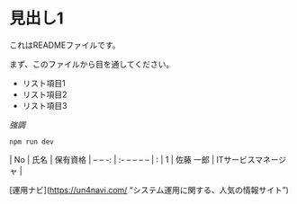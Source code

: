 # 見出し1  
これはREADMEファイルです。

まず、このファイルから目を通してください。  
* リスト項目1
* リスト項目2
* リスト項目3

*強調*  

`npm run dev`

| No   | 氏名        | 保有資格
| – – -: | :- – – – – | :
| 1    | 佐藤 一郎  | ITサービスマネージャ |

[運用ナビ](https://un4navi.com/ “システム運用に関する、人気の情報サイト”)


